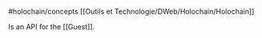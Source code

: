 #holochain/concepts 
[[Outils et Technologie/DWeb/Holochain/Holochain]]

Is an API for the [[Guest]].
